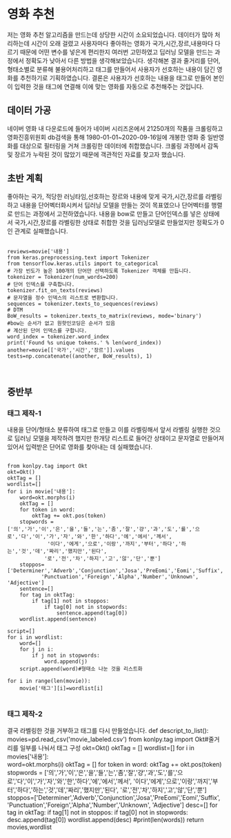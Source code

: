 # 영화 추천 
저는 영화 추천 알고리즘을 만드는데 상당한 시간이 소요되었습니다. 데이터가 많아 처리하는데 시간이 오래 걸렸고 사용자마다 좋아하는 영화가 국가,시간,장르,내용마다 다르기 때문에 어떤 변수를 넣은게 편리한지 여러번 고민하였고 딥러닝 모델을 만드는 과정에서 정확도가 낮아서 다른 방법을 생각해보았습니다. 생각해본 결과 줄거리를 단어,형태소별로 분류해 불용어처리하고 태그를 만들어서 사용자가 선호하는 내용이 담긴 영화를 추천하기로 기획하였습니다. 결론은 사용자가 선호하는 내용을 태그로 만들어 본인이 입력한 것을 태그에 연결해 이에 맞는 영화를 자동으로 추천해주는 것입니다. 

## 데이터 가공
네이버 영화 내 다운로드에 들어가 네이버 시리즈온에서 21250개의 작품을 크롤링하고 영화진흥위원회 db검색을 통해 1980-01-01~2020-09-16일에 개봉한 영화 중 일반영화를 대상으로 필터링을 거쳐 크롤링한 데이터에 취합했습니다. 크롤링 과정에서 감독 및 장르가 누락된 것이 많았기 때문에 객관적인 자료를 찾고자 했습니다.

## 초반 계획
좋아하는 국가, 적당한 러닝타임,선호하는 장르와 내용에 맞게 국가,시간,장르를 라벨링하고 내용을 단어벡터화시켜서 딥러닝 모델을 만들는 것이 목표였으나 단어벡터를 행렬로 만드는 과정에서 고전하였습니다. 내용을 bow로 만들고 단어인덱스를 넣은 상태에서 국가,시간,장르를 라벨링한 상태로 취합한 것을 딥러닝모델로 만들었지만 정확도가 0인 관계로 실패했습니다. 
<pre>
<code>
reviews=movie['내용']
from keras.preprocessing.text import Tokenizer
from tensorflow.keras.utils import to_categorical
# 가장 빈도가 높은 100개의 단어만 선택하도록 Tokenizer 객체를 만듭니다.
tokenizer = Tokenizer(num_words=200)
# 단어 인덱스를 구축합니다.
tokenizer.fit_on_texts(reviews)
# 문자열을 정수 인덱스의 리스트로 변환합니다.
sequences = tokenizer.texts_to_sequences(reviews)
# DTM
BoW_results = tokenizer.texts_to_matrix(reviews, mode='binary')
#bow는 순서가 없고 원핫인코딩은 순서가 있음
# 계산된 단어 인덱스를 구합니다.
word_index = tokenizer.word_index
print('Found %s unique tokens.' % len(word_index))
another=movie[['국가','시간','장르']].values
tests=np.concatenate((another, BoW_results), 1)

</code>
</pre>

## 중반부
### 태그 제작-1
내용을 단어/형태소 분류하여 태그로 만들고 이를 라벨링해서 앞서 라벨링 실행한 것으로 딥러닝 모델을 제작하려 했지만 한개당 리스트로 들어간 상태이고 문자열로 만들어져있어서 입력받은 단어로 영화를 찾아내는 데 실패했습니다.
<pre>
<code>
from konlpy.tag import Okt
okt=Okt()
oktTag = []
wordlist=[]
for i in movie['내용']:  
    word=okt.morphs(i)
    oktTag = []
    for token in word:
        oktTag += okt.pos(token)
    stopwords = ['의','가','이','은','을','들','는','좀','잘','걍','과','도','를','으로','다','이','가','자','와','한','하다','에','에서','께서',
             '이다','에게','으로','이랑','까지','부터','하다','하는','것','데','짜리','했지만','된다',
            '로','전','차','하지','고','않','단','뿐']
    stoppos=['Determiner','Adverb','Conjunction','Josa','PreEomi','Eomi','Suffix',
           'Punctuation','Foreign','Alpha','Number','Unknown', 'Adjective']
    sentence=[]
    for tag in oktTag:
        if tag[1] not in stoppos:
            if tag[0] not in stopwords:
                sentence.append(tag[0])
    wordlist.append(sentence)
    
script=[]
for i in wordlist:
    word=[]
    for j in i:
        if j not in stopwords:
            word.append(j)
    script.append(word)#형태소 나눈 것을 리스트화
    
for i in range(len(movie)):
    movie['태그'][i]=wordlist[i] 
</code>
</pre>

### 태그 제작-2
결국 라벨링한 것을 거부하고 태그를 다시 만들었습니다.
def descript_to_list():
    movies=pd.read_csv('movie_labeled.csv')
    from konlpy.tag import Okt#줄거리를 일부를 나눠서 태그 구성
    okt=Okt()
    oktTag = []
    wordlist=[]
    for i in movies['내용']:  
        word=okt.morphs(i)
        oktTag = []
        for token in word:
            oktTag += okt.pos(token)
        stopwords = ['의','가','이','은','을','들','는','좀','잘','걍','과','도','를','으로','다','이','가','자','와','한','하다','에','에서','께서',
                 '이다','에게','으로','이랑','까지','부터','하다','하는','것','데','짜리','했지만','된다',
                '로','전','차','하지','고','않','단','뿐']
        stoppos=['Determiner','Adverb','Conjunction','Josa','PreEomi','Eomi','Suffix',
               'Punctuation','Foreign','Alpha','Number','Unknown', 'Adjective']
        desc=[]
        for tag in oktTag:
            if tag[1] not in stoppos:
                if tag[0] not in stopwords:
                    desc.append(tag[0])
        wordlist.append(desc)
    #print(len(words))
    return movies,wordlist
